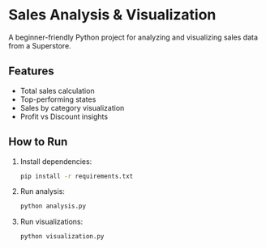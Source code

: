 
# Sales Analysis & Visualization    
        
A beginner-friendly Python project for analyzing and visualizing sales data from a Superstore.
       
## Features   
- Total sales calculation
- Top-performing states 
- Sales by category visualization
- Profit vs Discount insights
 
## How to Run

1. Install dependencies:
   ```bash
   pip install -r requirements.txt

2. Run analysis:

   ```bash
   python analysis.py
3. Run visualizations:

   ```bash
   python visualization.py

